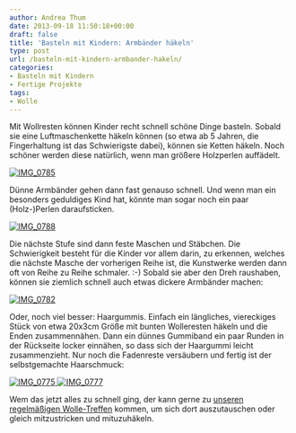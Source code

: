 ```yaml
---
author: Andrea Thum
date: 2013-09-18 11:50:18+00:00
draft: false
title: 'Basteln mit Kindern: Armbänder häkeln'
type: post
url: /basteln-mit-kindern-armbander-hakeln/
categories:
- Basteln mit Kindern
- Fertige Projekte
tags:
- Wolle
---
```


Mit Wollresten können Kinder recht schnell schöne Dinge basteln. Sobald sie eine Luftmaschenkette häkeln können (so etwa ab 5 Jahren, die Fingerhaltung ist das Schwierigste dabei), können sie Ketten häkeln. Noch schöner werden diese natürlich, wenn man größere Holzperlen auffädelt.<!-- more -->


[![IMG_0785](/wp-content/uploads/2013/08/IMG_07851-300x300.jpg)
](/wp-content/uploads/2013/08/IMG_07851.jpg)


Dünne Armbänder gehen dann fast genauso schnell. Und wenn man ein besonders geduldiges Kind hat, könnte man sogar noch ein paar (Holz-)Perlen daraufsticken.


[![IMG_0788](/wp-content/uploads/2013/08/IMG_07881-300x300.jpg)
](/wp-content/uploads/2013/08/IMG_07881.jpg)


Die nächste Stufe sind dann feste Maschen und Stäbchen. Die Schwierigkeit besteht für die Kinder vor allem darin, zu erkennen, welches die nächste Masche der vorherigen Reihe ist, die Kunstwerke werden dann oft von Reihe zu Reihe schmaler. :-) Sobald sie aber den Dreh raushaben, können sie ziemlich schnell auch etwas dickere Armbänder machen:


[![IMG_0782](/wp-content/uploads/2013/08/IMG_07821-300x199.jpg)
](/wp-content/uploads/2013/08/IMG_07821.jpg)


Oder, noch viel besser: Haargummis. Einfach ein längliches, viereckiges Stück von etwa 20x3cm Größe mit bunten Wolleresten häkeln und die Enden zusammennähen. Dann ein dünnes Gummiband ein paar Runden in der Rückseite locker einnähen, so dass sich der Haargummi leicht zusammenzieht. Nur noch die Fadenreste versäubern und fertig ist der selbstgemachte Haarschmuck:

[![IMG_0775](/wp-content/uploads/2013/08/IMG_07751-300x300.jpg)
](/wp-content/uploads/2013/08/IMG_07751.jpg) [![IMG_0777](/wp-content/uploads/2013/08/IMG_07771-300x300.jpg)
](/wp-content/uploads/2013/08/IMG_07771.jpg)

Wem das jetzt alles zu schnell ging, der kann gerne zu [unseren regelmäßigen Wolle-Treffen](/wolle-treffen/) kommen, um sich dort auszutauschen oder gleich mitzustricken und mituzuhäkeln.

